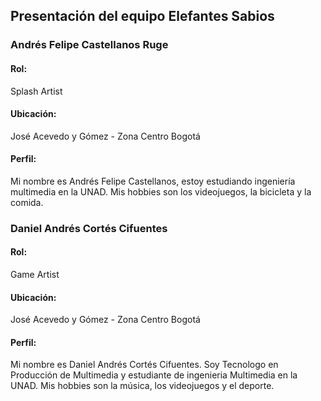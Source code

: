 ## **Presentación del equipo Elefantes Sabios**

### **Andrés Felipe Castellanos Ruge**
#### Rol: 
Splash Artist
#### Ubicación: 
José Acevedo y Gómez - Zona Centro Bogotá
#### Perfil: 
Mi nombre es Andrés Felipe Castellanos, estoy estudiando ingeniería multimedia en la
UNAD. Mis hobbies son los videojuegos, la bicicleta y la comida.

### **Daniel Andrés Cortés Cifuentes**
#### Rol: 
Game Artist
#### Ubicación: 
José Acevedo y Gómez - Zona Centro Bogotá
#### Perfil: 
Mi nombre es Daniel Andrés Cortés Cifuentes. Soy Tecnologo en Producción de Multimedia y 
estudiante de ingenieria Multimedia en la UNAD. Mis hobbies son la música, los videojuegos y 
el deporte.